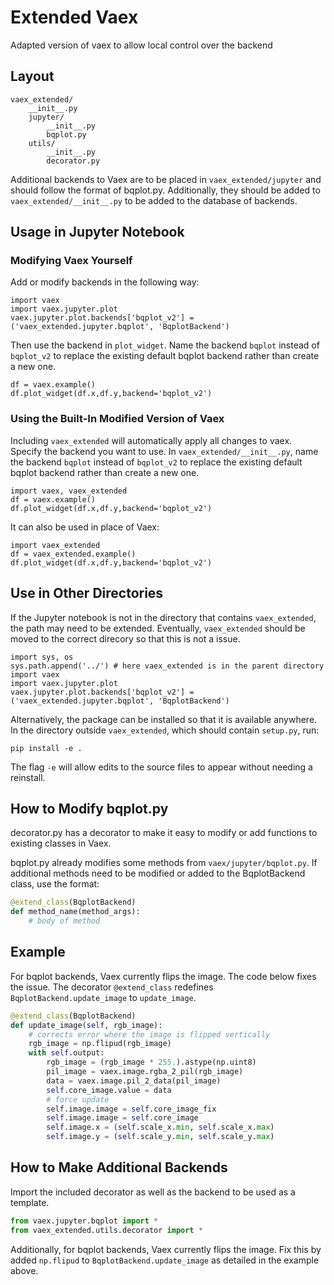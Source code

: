 # Extended Vaex

Adapted version of vaex to allow local control over the backend

## Layout
```
vaex_extended/
    __init__.py
    jupyter/
        __init__.py
        bqplot.py
    utils/
        __init__.py
        decorator.py
```
Additional backends to Vaex are to be placed in `vaex_extended/jupyter`
and should follow the format of bqplot.py.  Additionally, they should be
added to `vaex_extended/__init__.py` to be added to the database of backends.

## Usage in Jupyter Notebook

### Modifying Vaex Yourself
Add or modify backends in the following way:
```
import vaex
import vaex.jupyter.plot
vaex.jupyter.plot.backends['bqplot_v2'] = ('vaex_extended.jupyter.bqplot', 'BqplotBackend')
```
Then use the backend in `plot_widget`.  Name the backend `bqplot` instead of `bqplot_v2`
to replace the existing default bqplot backend rather than create a new one.
```
df = vaex.example()
df.plot_widget(df.x,df.y,backend='bqplot_v2')
```
### Using the Built-In Modified Version of Vaex
Including `vaex_extended` will automatically apply all changes to vaex.
Specify the backend you want to use.
In `vaex_extended/__init__.py`, name the backend `bqplot` instead of `bqplot_v2`
to replace the existing default bqplot backend rather than create a new one.
```
import vaex, vaex_extended
df = vaex.example()
df.plot_widget(df.x,df.y,backend='bqplot_v2')
```
It can also be used in place of Vaex:
```
import vaex_extended
df = vaex_extended.example()
df.plot_widget(df.x,df.y,backend='bqplot_v2')
```
## Use in Other Directories
If the Jupyter notebook is not in the directory that contains `vaex_extended`, the path may
need to be extended.  Eventually, `vaex_extended` should be moved to the correct direcory
so that this is not a issue.

```
import sys, os
sys.path.append('../') # here vaex_extended is in the parent directory
import vaex
import vaex.jupyter.plot
vaex.jupyter.plot.backends['bqplot_v2'] = ('vaex_extended.jupyter.bqplot', 'BqplotBackend')
```
Alternatively, the package can be installed so that it is available anywhere.
In the directory outside `vaex_extended`, which should contain `setup.py`, run:
```
pip install -e .
```
The flag `-e` will allow edits to the source files to appear without needing a reinstall.
## How to Modify bqplot.py

decorator.py has a decorator to make it easy to modify or add functions to existing
classes in Vaex.

bqplot.py already modifies some methods from `vaex/jupyter/bqplot.py`.  If additional
methods need to be modified or added to the BqplotBackend class, use the format:
```python
@extend_class(BqplotBackend)
def method_name(method_args):
    # body of method
```
## Example
For bqplot backends, Vaex currently flips the image.  The code below fixes the issue.
The decorator `@extend_class` redefines `BqplotBackend.update_image` to `update_image`.

```python
@extend_class(BqplotBackend)
def update_image(self, rgb_image):
    # corrects error where the image is flipped vertically
    rgb_image = np.flipud(rgb_image) 
    with self.output:
        rgb_image = (rgb_image * 255.).astype(np.uint8)
        pil_image = vaex.image.rgba_2_pil(rgb_image)
        data = vaex.image.pil_2_data(pil_image)
        self.core_image.value = data
        # force update
        self.image.image = self.core_image_fix
        self.image.image = self.core_image
        self.image.x = (self.scale_x.min, self.scale_x.max)
        self.image.y = (self.scale_y.min, self.scale_y.max)
```

## How to Make Additional Backends

Import the included decorator as well as the backend to be used as a template.

```python
from vaex.jupyter.bqplot import *
from vaex_extended.utils.decorator import *

```
Additionally, for bqplot backends, Vaex currently flips the image.  Fix this by added `np.flipud` to
`BqplotBackend.update_image` as detailed in the example above.
